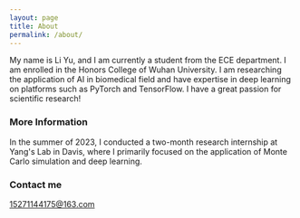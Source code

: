```yaml
---
layout: page
title: About
permalink: /about/
---
```


My name is Li Yu, and I am currently a student from the ECE department. I am enrolled in the Honors College of Wuhan University. I am researching the application of AI in biomedical field and have expertise in deep learning on platforms such as PyTorch and TensorFlow. I have a great passion for scientific research!

### More Information

In the summer of 2023, I conducted a two-month research internship at Yang's Lab in Davis, where I primarily focused on the application of Monte Carlo simulation and deep learning.

### Contact me

[15271144175@163.com](mailto:15271144175@163.com)
